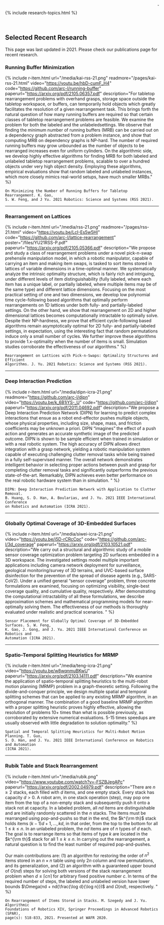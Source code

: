 <div id="#object-manipulation" style="text-align: right">
  <a href="https://scholar.google.com/citations?user=jkRa2LEAAAAJ&hl=en"><span style="color:blue">&nbsp;</span></a>
</div>

{% include research-topics.html %}

<br />

## Selected Recent Research

This page was last updated in 2021. Please check our publications page for recent research. 

### Running Buffer Minimization

{% include r-item.html 
   url="/media/kai-rss-21.png" 
   readmore="/pages/kai-rss-21.html" 
   video="https://youtu.be/hbD-cumF_H4" 
   code="https://github.com/arc-l/running-buffer" 
   paperurl="https://arxiv.org/pdf/2105.06357.pdf" 
   description="For tabletop rearrangement problems with overhand grasps, storage space outside the tabletop workspace, or buffers, can temporarily hold objects which greatly facilitates the resolution of a given rearrangement task. This brings forth the natural question of how many running buffers are required so that certain classes of tabletop rearrangement problems are feasible. We examine the problem for both the labeled and the unlabeledsettings. We observe that finding the minimum number of running buffers (MRB) can be carried out on a dependency graph abstracted from a problem instance, and show that computing MRB on dependency graphs is NP-hard. The number of required running buffers may grow unbounded as the number of objects to be rearranged increases even for uniform cylinders. On the algorithmic side, we develop highly effective algorithms for finding MRB for both labeled and unlabeled tabletop rearrangement problems, scalable to over a hundred objects under very high object density. Employing these algorithms, empirical evaluations show that random labeled and unlabeled instances, which more closely mimics real-world setups, have much smaller MRBs." %}

```
On Minimizing the Number of Running Buffers for Tabletop Rearrangement. K. Gao,
S. W. Feng, and J Yu. 2021 Robotics: Science and Systems (RSS 2021).
```

<hr />

### Rearrangement on Lattices

{% include r-item.html 
   url="/media/rss-21.png" 
   readmore="/pages/rss-21.html" 
   video="https://youtu.be/LcI-Es5w5HI" 
   code="https://github.com/arc-l/lattice-rearrangement" 
   poster="/files/YU21RSS-P.pdf" 
   paperurl="https://arxiv.org/pdf/2105.05366.pdf" 
   description="We propose and study a class of rearrangement problems under a novel pick-n-swap prehensile manipulation model, in which a robotic manipulator, capable of carrying an item and making item swaps, is tasked to sort items stored in lattices of variable dimensions in a time-optimal manner. We systematically analyze the intrinsic optimality structure, which is fairly rich and intriguing, under different levels of item distinguishability (fully labeled, where each item has a unique label, or partially labeled, where multiple items may be of the same type) and different lattice dimensions. Focusing on the most practical setting of one and two dimensions, we develop low polynomial time cycle-following based algorithms that optimally perform rearrangements on 1D lattices under both fully- and partially-labeled settings. On the other hand, we show that rearrangement on 2D and higher dimensional lattices becomes computationally intractable to optimally solve. Despite their NP-hardness, we prove that efficient cycle-following based algorithms remain asymptotically optimal for 2D fully- and partially-labeled settings, in expectation, using the interesting fact that random permutations induce only a small number of cycles. We further improve these algorithms to provide 1.x-optimality when the number of items is small. Simulation studies corroborate the effectiveness of our algorithms." %}

```
Rearrangement on Lattices with Pick-n-Swaps: Optimality Structures and Efficient 
Algorithms. J. Yu. 2021 Robotics: Science and Systems (RSS 2021). 
```

<hr />

### Deep Interaction Prediction

{% include r-item.html 
   url="/media/dipn-icra-21.png"
   readmore="https://github.com/arc-l/dipn" 
   video="https://youtu.be/k_6B1iYS-_U" 
   code="https://github.com/arc-l/dipn" 
   paperurl="https://arxiv.org/pdf/2011.04692.pdf" 
   description="We propose a Deep Interaction Prediction Network (DIPN) for learning to predict complex interactions that ensue as a robot end-effector pushes multiple objects, whose physical properties, including size, shape, mass, and friction coefficients may be unknown a priori. DIPN “imagines” the effect of a push action and generates an accurate synthetic image of the predicted outcome. DIPN is shown to be sample efficient when trained in simulation or with a real robotic system. The high accuracy of DIPN allows direct integration with a grasp network, yielding a robotic manipulation system capable of executing challenging clutter removal tasks while being trained in a fully self-supervised manner. The overall network demonstrates intelligent behavior in selecting proper actions between push and grasp for completing clutter removal tasks and significantly outperforms the previous state-of-the-art. Remarkably, DIPN achieves even better performance on the real robotic hardware system than in simulation. " %}

```
DIPN: Deep Interaction Prediction Network with Application to Clutter Removal. 
B. Huang, S. D. Han, A. Boularias, and J. Yu. 2021 IEEE International Conference 
on Robotics and Automation (ICRA 2021).
```

<hr />

### Globally Optimal Coverage of 3D-Embedded Surfaces

{% include r-item.html 
   url="/media/siwei-icra-21.png"
   video="https://youtu.be/i5D-rCRcCpc" 
   code="https://github.com/arc-l/3d_coverage" 
   paperurl="https://arxiv.org/pdf/2103.10521.pdf" 
   description="We carry out a structural and algorithmic study of a mobile sensor coverage optimization problem targeting 2D surfaces embedded in a 3D workspace. The investigated settings model multiple important applications including camera network deployment for surveillance, geological monitoring/survey of 3D terrains, and UVC-based surface disinfection for the prevention of the spread of disease agents (e.g., SARS-CoV2). Under a unified general “sensor coverage” problem, three concrete formulations are examined, focusing on optimizing visibility, single-best coverage quality, and cumulative quality, respectively. After demonstrating the computational intractability of all these formulations, we describe approximation schemes and mathematical programming models for near-optimally solving them. The effectiveness of our methods is thoroughly evaluated under realistic and practical scenarios.  " %}

```
Sensor Placement for Globally Optimal Coverage of 3D-Embedded Surfaces. S. W. Feng, 
K. Gao, J. Gong, and J. Yu. 2021 IEEE International Conference on Robotics and 
Automation (ICRA 2021).
```

<hr>

### Spatio-Temporal Splitting Heuristics for MRMP

{% include r-item.html 
   url="/media/teng-icra-21.png" 
   video="https://youtu.be/w8wqnmuBKwU" 
   paperurl="https://arxiv.org/pdf/2103.14111.pdf" 
   description="We examine the application of spatio-temporal splitting heuristics to the multi-robot motion planning (MRMP) problem in a graph-theoretic setting. Following the divide-and-conquer principle, we design multiple spatial and temporal splitting schemes that can be applied to any existing MRMP algorithm, in an orthogonal manner. The combination of a good baseline MRMP algorithm with a proper splitting heuristic proves highly effective, allowing the resolution of problems 10+ times than what is possible previously, as corroborated by extensive numerical evaluations. 5-15 times speedups are usually observed with little degradation to solution optimality." %}

```
Spatial and Temporal Splitting Heuristics for Multi-Robot Motion Planning. T. Guo, 
S. D. Han, and J. Yu. 2021 IEEE International Conference on Robotics and Automation 
(ICRA 2021).
```

<hr />

### Rubik Table and Stack Rearrangement 

{% include r-item.html 
   url="/media/rubik.png" 
   video="https://www.youtube.com/watch?v=-FSZBJegAPc" 
   paperurl="https://arxiv.org/pdf/2002.04979.pdf" 
   description="There are $n \ge 2$ stacks, each filled with $d$ items, and one empty stack. Every stack has capacity $d > 0$. A robot arm, in one stack operation (step), may pop one item from the top of a non-empty stack and subsequently push it onto a stack not at capacity. In a labeled problem, all $nd$ items are distinguishable and are initially randomly scattered in the $n$ stacks. The items must be rearranged using  pop-and-pushs so that in the end, the  $k^{\rm th}$ stack holds items $(k-1)d +1, \ldots, kd$, in that order, from the top to the bottom for all $1 \le k \le n$. In an unlabeled problem, the $nd$ items are of $n$ types of $d$ each. The goal is to rearrange items so that items 
of type $k$ are located in the $k^{\rm th}$ stack for all $1 \le k \le n$. In carrying out the rearrangement, a natural question is to find the least number of required pop-and-pushes.<br/><br/>
Our main contributions are: (1) an algorithm for restoring the order of $n^2$ items stored in an $n \times n$ table using only $2n$  column and row permutations, and its generalization, and (2) an algorithm with a guaranteed upper bound of $O(nd)$ steps for solving both versions of the stack rearrangement problem when $d \le \lceil cn \rceil$ for arbitrary fixed positive number $c$. In terms of the required number of steps, the labeled and unlabeled version have lower bounds $\Omega(nd + nd{\frac{\log d}{\log n}})$ and $\Omega(nd)$, respectively. " %}

```
On Rearrangement of Items Stored in Stacks. M. Szegedy and J. Yu. Algorithmic 
Foundations of Robotics XIV, Springer Proceedings in Advanced Robotics (SPAR), 
page(s): 518-833, 2021. Presented at WAFR 2020.
```

